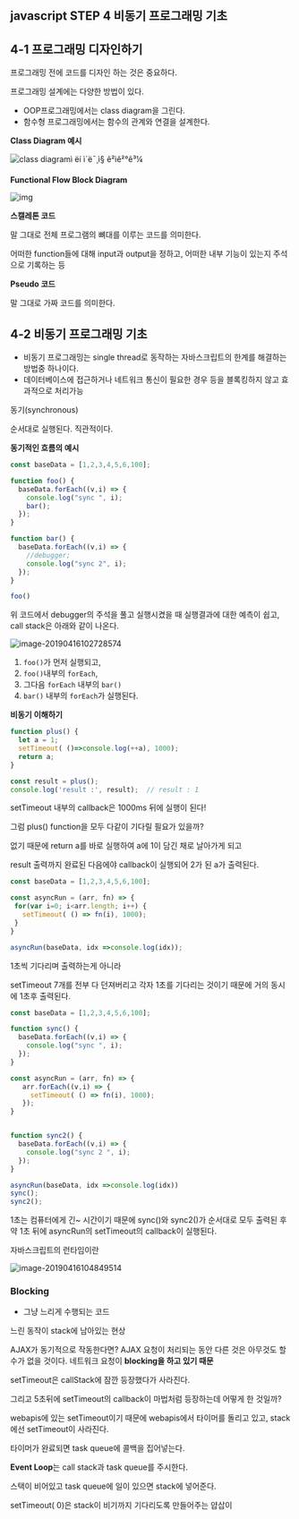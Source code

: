 ## javascript STEP 4 비동기 프로그래밍 기초

## 4-1 프로그래밍 디자인하기



프로그래밍 전에 코드를 디자인 하는 것은 중요하다.



프로그래밍 설계에는 다양한 방법이 있다.

- OOP프로그래밍에서는 class diagram을 그린다.
- 함수형 프로그래밍에서는 함수의 관계와 연결을 설계한다.



**Class Diagram 예시**

![class diagramì ëí ì´ë¯¸ì§ ê²ìê²°ê³¼](js4-1/1*TYRSuON0vVxy8olllrBVEw.png)

**Functional Flow Block Diagram**

![img](js4-1/Functional_Flow_Block_Diagram_Format.jpg)





**스캘레톤 코드**

말 그대로 전체 프로그램의 뼈대를 이루는 코드를 의미한다.

어떠한 function들에 대해 input과 output을 정하고, 어떠한 내부 기능이 있는지 주석으로 기록하는 등

**Pseudo 코드**

말 그대로 가짜 코드를 의미한다.





## 4-2 비동기 프로그래밍 기초



- 비동기 프로그래밍는 single thread로 동작하는 자바스크립트의 한계를 해결하는 방법중 하나이다.
- 데이터베이스에 접근하거나 네트워크 통신이 필요한 경우 등을 블록킹하지 않고 효과적으로 처리가능



동기(synchronous)

순서대로 실행된다. 직관적이다.



**동기적인 흐름의 예시**

```js
const baseData = [1,2,3,4,5,6,100];

function foo() {
  baseData.forEach((v,i) => {
    console.log("sync ", i);
    bar();
  });
}

function bar() {
  baseData.forEach((v,i) => {
    //debugger;
    console.log("sync 2", i);
  });
}

foo()
```

위 코드에서 debugger의 주석을 풀고 실행시켰을 때 실행결과에 대한 예측이 쉽고, call stack은 아래와 같이 나온다.

![image-20190416102728574](js4-1/image-20190416102728574.png)



1. `foo()`가 먼저 실행되고, 
2. `foo()`내부의 `forEach`, 
3. 그다음 `forEach` 내부의 `bar()`
4. `bar()` 내부의 `forEach`가 실행된다.



**비동기 이해하기**

```js
function plus() {
  let a = 1;
  setTimeout( ()=>console.log(++a), 1000);
  return a;
}

const result = plus();
console.log('result :', result);  // result : 1
```

setTimeout 내부의 callback은 1000ms 뒤에 실행이 된다!

그럼 plus() function을 모두 다같이 기다릴 필요가 있을까?

없기 때문에 return a를 바로 실행하여 a에 1이 담긴 채로 날아가게 되고

result 출력까지 완료된 다음에야 callback이 실행되어 2가 된 a가 출력된다.



```js
const baseData = [1,2,3,4,5,6,100];

const asyncRun = (arr, fn) => {
 for(var i=0; i<arr.length; i++) {
   setTimeout( () => fn(i), 1000);
 }
}

asyncRun(baseData, idx =>console.log(idx));
```

1초씩 기다리며 출력하는게 아니라 

setTimeout 7개를 전부 다 던져버리고 각자 1초를 기다리는 것이기 때문에 거의 동시에 1초후 출력된다.



```js
const baseData = [1,2,3,4,5,6,100];

function sync() {
  baseData.forEach((v,i) => {
    console.log("sync ", i);
  });
}

const asyncRun = (arr, fn) => {
   arr.forEach((v,i) => {
     setTimeout( () => fn(i), 1000);
   });
}


function sync2() {
  baseData.forEach((v,i) => {
    console.log("sync 2 ", i);
  });
}

asyncRun(baseData, idx =>console.log(idx))
sync();
sync2();
```

1초는 컴퓨터에게 긴~ 시간이기 때문에 sync()와 sync2()가 순서대로 모두 출력된 후 약 1초 뒤에 asyncRun의 setTimeout의 callback이 실행된다.



자바스크립트의 런타임이란

![image-20190416104849514](js4-1/image-20190416104849514.png)

### Blocking

- 그냥 느리게 수행되는 코드 

느린 동작이 stack에 남아있는 현상

AJAX가 동기적으로 작동한다면? AJAX 요청이 처리되는 동안 다른 것은 아무것도 할수가 없을 것이다. 네트워크 요청이 **blocking을 하고 있기 때문**



setTimeout은 callStack에 잠깐 등장했다가 사라진다.

그리고 5초뒤에 setTimeout의 callback이 마법처럼 등장하는데 어떻게 한 것일까?



webapis에 있는 setTimeout이기 때문에 webapis에서 타이머를 돌리고 있고, stack에선 setTimeout이 사라진다. 

타이머가 완료되면 task queue에 콜백을 집어넣는다.



**Event Loop**는 call stack과 task queue를 주시한다.

스택이 비어있고 task queue에 일이 있으면 stack에 넣어준다.

setTimeout( 0)은 stack이 비기까지 기다리도록 만들어주는 얍삽이



